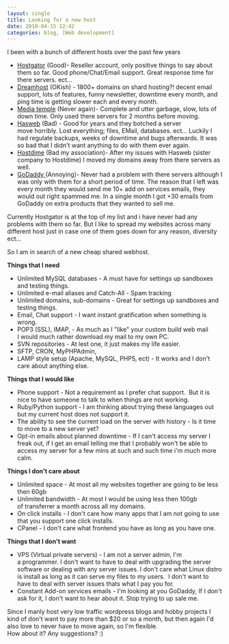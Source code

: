 ```yaml
---
layout: single
title: Looking for a new host 
date: 2010-04-15 12:42
categories: blog, [Web development]
---
```

I been with a bunch of different hosts over the past few years
<ul>
	<li><a href="http://www.hostgator.com/">Hostgator</a> (Good)- Reseller account, only positive things to say about them so far. Good phone/Chat/Email support. Great response time for there servers. ect...</li>
	<li><a href="http://www.dreamhost.com/">Dreamhost</a> (OKish) - 1800+ domains on shard hosting?! decent email support, lots of features, funny newsletter, downtime every month, and ping time is getting slower each and every month.</li>
	<li><a href="http://mediatemple.net/">Media temple</a> (Never again)- Complete and utter garbage, slow, lots of down time. Only used there servers for 2 months before moving.</li>
	<li><a href="http://www.hasweb.com/">Hasweb</a> (Bad) - Good for years and they botched a server move horribly. Lost everything; files, EMail, databases. ect... Luckily I had regulate backups, weeks of downtime and bugs afterwards. It was so bad that I didn't want anything to do with them ever again.</li>
	<li><a href="http://www.hostdime.com/">Hostdime</a> (Bad my association)- After my issues with Hasweb (sister company to Hostdime) I moved my domains away from there servers as well.</li>
	<li><a href="http://www.godaddy.com/">GoDaddy </a>(Annoying)- Never had a problem with there servers although I was only with them for a short period of time. The reason that I left was every month they would send me 10+ add on services emails, they would out right spammed me. In a single month I got +30 emails from GoDaddy on extra products that they wanted to sell me.</li>
</ul>
Currently Hostgator is at the top of my list and i have never had any problems with them so far. But I like to spread my websites across many different host just in case one of them goes down for any reason, diversity ect...

So I am in search of a new cheap shared webhost.

<strong>Things that I need</strong>
<ul>
	<li>Unlimited MySQL databases - A must have for settings up sandboxes and testing things.</li>
	<li>Unlimited e-mail aliases and Catch-All - Spam tracking</li>
	<li>Unlimited domains, sub-domains - Great for settings up sandboxes and testing things.</li>
	<li>Email, Chat support - I want instant gratification when something is wrong.</li>
	<li>POP3 (SSL), IMAP, - As much as I "like" your custom build web mail I would much rather download my mail to my own PC.</li>
	<li>SVN repositories - At lest one, it just makes my life easier.</li>
	<li>SFTP, CRON, MyPHPAdmin,</li>
	<li>LAMP style setup (Apache, MySQL, PHP5, ect) - It works and I don't care about anything else.</li>
</ul>
<strong>Things that I would like </strong>
<ul>
	<li>Phone support - Not a requirement as I prefer chat support.  But it is nice to have someone to talk to when things are not working.</li>
	<li>Ruby/Python support - I am thinking about trying these languages out but my current host does not support it.</li>
	<li>The ability to see the current load on the server with history - Is it time to move to a new server yet?</li>
	<li>Opt-in emails about planned downtime - If I can't access my server I freak out, if I get an email telling me that I probably won't be able to access my server for a few mins at such and such time i'm much more calm.</li>
</ul>
<strong>Things I don't care about </strong>
<ul>
	<li>Unlimited space - At most all my websites together are going to be less then 60gb</li>
	<li>Unlimited bandwidth - At most I would be using less then 100gb of transferrer a month across all my domains.</li>
	<li>On click installs - I don't care how many apps that I am not going to use that you support one click installs.</li>
	<li>CPanel - I don't care what frontend you have as long as you have one.</li>
</ul>
<strong>Things that I don't want </strong>
<ul>
	<li>VPS (Virtual private servers) - I am not a server admin, I'm a programmer. I don't want to have to deal with upgrading the server software or dealing with any server issues. I don't care what Linux distro is install as long as it can serve my files to my users.  I don't want to have to deal with server issues thats what I pay you for.</li>
	<li>Constant Add-on services emails - I'm looking at you GoDaddy, If I don't ask for it, I don't want to hear about it. Stop trying to up sale me.</li>
</ul>
Since I manly host very low traffic wordpress blogs and hobby projects I kind of don't want to pay more than $20 or so a month, but then again I'd also love to never have to move again, so I'm flexible.
<div id="_mcePaste">How about it? Any suggestions? :)</div>
